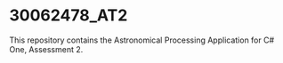 # 30062478_AT2
This repository contains the Astronomical Processing Application for C# One, Assessment 2.
